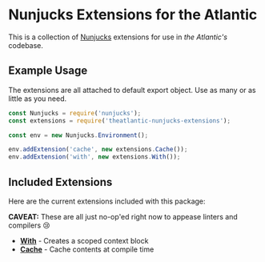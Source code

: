 # Nunjucks Extensions for the Atlantic

This is a collection of [Nunjucks](https://github.com/mozilla/nunjucks/) extensions for use in _the Atlantic's_ codebase.

## Example Usage

The extensions are all attached to default export object. Use as many or as little as you need.

```javascript
const Nunjucks = require('nunjucks');
const extensions = require('theatlantic-nunjucks-extensions');

const env = new Nunjucks.Environment();

env.addExtension('cache', new extensions.Cache());
env.addExtension('with', new extensions.With());
```

## Included Extensions

Here are the current extensions included with this package:

**CAVEAT:** These are all just no-op'ed right now to appease linters and compilers :cry:

* **[With](https://github.com/theatlantic/nunjucks-extensions/tree/master/lib/with)** - Creates a scoped context block
* **[Cache](https://github.com/theatlantic/nunjucks-extensions/tree/master/lib/cache)** - Cache contents at compile time
